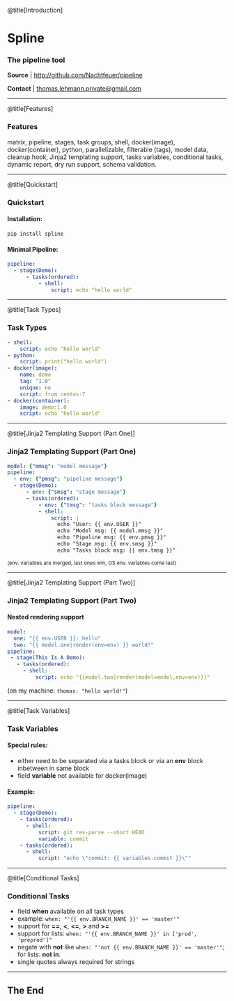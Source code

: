 @title[Introduction]
# Spline
### The pipeline tool

**Source** |
http://github.com/Nachtfeuer/pipeline

**Contact** |
[thomas.lehmann.private@gmail.com](mailto:thomas.lehmann.private@gmail.com)

---
@title[Features]
### Features
matrix, pipeline, stages, task groups,
shell, docker(image), docker(container), python,
parallelizable, filterable (tags), model data,
cleanup hook, Jinja2 templating support,
tasks variables, conditional tasks, dynamic report,
dry run support, schema validation.

---
@title[Quickstart]
### Quickstart
#### Installation:

```shell
pip install spline
```

#### Minimal Pipeline:
```yaml
pipeline:
  - stage(Demo):
      - tasks(ordered):
          - shell:
              script: echo "hello world"
```

---
@title[Task Types]
### Task Types

```yaml
- shell:
    script: echo "hello world"
- python:
    script: print("hello world")
- docker(image):
    name: demo
    tag: "1.0"
    unique: no
    script: from centos:7
- docker(container):
    image: demo:1.0
    script: echo "hello world"
```

---
@title[Jinja2 Templating Support (Part One)]
### Jinja2 Templating Support (Part One)
```yaml
model: {"mmsg": "model message"}
pipeline:
  - env: {"pmsg": "pipeline message"}
  - stage(Demo):
      - env: {"smsg": "stage message"}
      - tasks(ordered):
          - env: {"tmsg": "tasks block message"}
          - shell:
              script: |
                echo "User: {{ env.USER }}"
                echo "Model msg: {{ model.mmsg }}"
                echo "Pipeline msg: {{ env.pmsg }}"
                echo "Stage msg: {{ env.smsg }}"
                echo "Tasks block msg: {{ env.tmsg }}"
```
<small>(env. variables are merged, last ones win, OS env. variables come last)</small>

---
@title[Jinja2 Templating Support (Part Two)]
### Jinja2 Templating Support (Part Two)
#### Nested rendering support

```yaml
model:
  one: "{{ env.USER }}: hello"
  two: "{{ model.one|render(env=env) }} world!"
pipeline:
 - stage(This Is A Demo):
   - tasks(ordered):
     - shell:
         script: echo "{{model.two|render(model=model,env=env)}}"
```
(on my machine: `thomas: "hello world!"`)

---
@title[Task Variables]
### Task Variables
#### Special rules:
- either need to be separated via a tasks block or via an **env** block inbetween in same block
- field **variable** not available for docker(image)

#### Example:
```yaml
pipeline:
  - stage(Demo):
    - tasks(ordered):
      - shell:
          script: git rev-parse --short HEAD
          variable: commit
    - tasks(ordered):
      - shell:
          script: "echo \"commit: {{ variables.commit }}\""
```

---
@title[Conditional Tasks]
### Conditional Tasks

 - field **when** available on all task types
 - example: `when: "'{{ env.BRANCH_NAME }}' == 'master'"`
 - support for **==**, **<**, **<=**, **>** and **>=**
 - support for lists: `when: "'{{ env.BRANCH_NAME }}' in ['prod', 'preprod']"`
 - negate with **not** like `when: "'not {{ env.BRANCH_NAME }}' == 'master'"`;
   for lists: **not in**.
 - single quotes always required for strings

---
## The End

